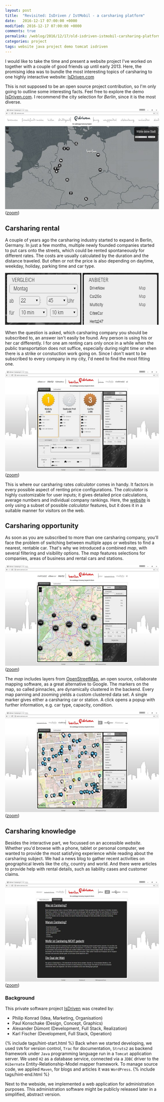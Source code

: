```yaml
---
layout: post
title:  "Revisited: IsDriven / IstMobil - a carsharing platform"
date:   2016-12-17 07:00:00 +0000
modified: 2016-12-17 07:00:00 +0000 
comments: true
permalink: /weblog/2016/12/17/old-isdriven-istmobil-carsharing-platform/
categories: project
tags: website java project demo tomcat isdriven
---
```


I would like to take the time and present a website project I've worked on together with a couple of good friends up until early 2013. Here, the promising idea was to bundle the most interesting topics of carsharing to one highly interactive website: [IsDriven.com][isdriven]

<!--more-->

This is not supposed to be an open source project contribution, so I'm only going to outline some interesting facts. Feel free to explore the demo [IsDriven.com][isdriven]. I recommend the city selection for *Berlin*, since it is the most diverse.

![start][screen-start] ([zoom][screen-start-link])

## Carsharing rental

A couple of years ago the carsharing industry started to expand in Berlin, Germany. In just a few months, multiple newly founded companies started to put cars onto the streets, which could be rented spontaneously for different rates. The costs are usually calculated by the duration and the distance traveled. But often or not the price is also depending on daytime, weekday, holiday, parking time and car type.

![rank][screen-calc] ![rank][screen-comps]

When the question is asked, which carsharing company you should be subscribed to, an answer isn't easily be found. Any person is using his or her car differently. I for one am renting cars only once in a while when the public transportation does not suffice, especially during night time or when there is a strike or constuction work going on. Since I don't want to be subscribed to every company in my city, I'd need to find the most fitting one.

![rank][screen-rank] ([zoom][screen-rank-link])

This is where our carsharing rates *calculator* comes in handy. It factors in every possible aspect of renting price configurations. The *calculator* is highly customizable for user inputs; it gives detailed price calculations, average numbers and individual company rankings. Here, the [website][isdriven] is only using a subset of possible *calculator* features, but it does it in a suitable manner for visitors on the web.

## Carsharing opportunity

As soon as you are subscribed to more than one carsharing company, you'll face the problem of switching between multiple apps or websites to find a nearest, rentable car. That's why we introduced a combined *map*, with several filtering and visibility options. The *map* features selections for companies, areas of business and rental cars and stations.

![map][screen-map-a] ([zoom][screen-map-a-link])

The *map* includes layers from [OpenStreetMap][osm], an open source, collaborate mapping software, as a great alternative to Google. The markers on the map, so called pinnacles, are dynamically clustered in the backend. Every map panning and zooming yields a custom clustered data set. A single marker gives either a carsharing car or station. A click opens a popup with further information, e.g. car type, capacity, condition.

![map][screen-map-b] ([zoom][screen-map-b-link])



## Carsharing knowledge

Besides the interactive part, we focussed on an accessible *website*. Whether you'd browse with a phone, tablet or personal computer, we wanted to provide the most satisfying experience while reading about the carsharing subject. We had a news blog to gather recent activities on geographical levels like the city, country and world. And there were articles to provide help with rental details, such as liability cases and customer claims.

![intro][screen-intro] ([zoom][screen-intro-link])


### Background

This private software project [IsDriven][isdriven] was created by:

 - Philip Konrad (Idea, Marketing, Organisation)
 - Paul Konschake (Design, Concept, Graphics)
 - Alexander Dümont (Development, Full Stack, Realization)
 - Karl Fischer (Development, Full Stack, Operation)



{% include tags/hint-start.html %}
Back when we started developing, we used `SVN` for version control, `Trac` for documentation, `Struts2` as backend framework under `Java` programming language run in a `Tomcat` application server. We used `H2` as a database service, connected via a `JDBC` driver to the `Hibernate` Entity-Relationship-Model mapper framework. To manage source code, we applied `Maven`, for blogs and articles it was `WordPress`.
{% include tags/hint-end.html %}

Next to the webside, we implemented a web application for administration purposes. This administration software might be publicly released later in a simplified, abstract version.



[screen-calc]: /content-images/isdriven-calc0.jpg
[screen-comps]: /content-images/isdriven-comps0.jpg
[screen-map-a]: /content-images/isdriven-screenshot-map1.jpg
[screen-map-a-link]: /content-images/isdriven-screenshot-map0.jpg
[screen-map-b]: /content-images/isdriven-screenshot-map3.jpg
[screen-map-b-link]: /content-images/isdriven-screenshot-map2.jpg
[screen-start]: /content-images/isdriven-screenshot-start1.jpg
[screen-start-link]: /content-images/isdriven-screenshot-start0.jpg
[screen-rank]: /content-images/isdriven-screenshot-rank1.jpg
[screen-rank-link]:  /content-images/isdriven-screenshot-rank0.jpg
[screen-intro]: /content-images/isdriven-screenshot-intro1.jpg
[screen-intro-link]: /content-images/isdriven-screenshot-intro0.jpg
[isdriven]: http://isdriven.com
[osm]: https://www.openstreetmap.org/